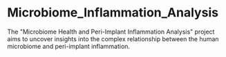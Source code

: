 # Microbiome_Inflammation_Analysis
The "Microbiome Health and Peri-Implant Inflammation Analysis" project aims to uncover insights into the complex relationship between the human microbiome and peri-implant inflammation.
